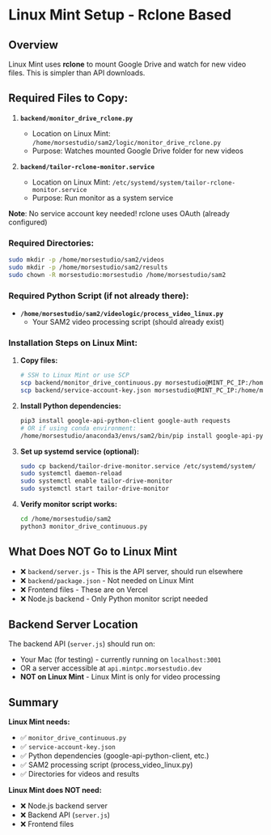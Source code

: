 # Linux Mint Setup - Rclone Based

## Overview

Linux Mint uses **rclone** to mount Google Drive and watch for new video files. This is simpler than API downloads.

## Required Files to Copy:

1. **`backend/monitor_drive_rclone.py`**
   - Location on Linux Mint: `/home/morsestudio/sam2/logic/monitor_drive_rclone.py`
   - Purpose: Watches mounted Google Drive folder for new videos

2. **`backend/tailor-rclone-monitor.service`**
   - Location on Linux Mint: `/etc/systemd/system/tailor-rclone-monitor.service`
   - Purpose: Run monitor as a system service

**Note**: No service account key needed! rclone uses OAuth (already configured)

### Required Directories:

```bash
sudo mkdir -p /home/morsestudio/sam2/videos
sudo mkdir -p /home/morsestudio/sam2/results
sudo chown -R morsestudio:morsestudio /home/morsestudio/sam2
```

### Required Python Script (if not already there):

- **`/home/morsestudio/sam2/videologic/process_video_linux.py`**
  - Your SAM2 video processing script (should already exist)

### Installation Steps on Linux Mint:

1. **Copy files:**
   ```bash
   # SSH to Linux Mint or use SCP
   scp backend/monitor_drive_continuous.py morsestudio@MINT_PC_IP:/home/morsestudio/sam2/
   scp backend/service-account-key.json morsestudio@MINT_PC_IP:/home/morsestudio/sam2/
   ```

2. **Install Python dependencies:**
   ```bash
   pip3 install google-api-python-client google-auth requests
   # OR if using conda environment:
   /home/morsestudio/anaconda3/envs/sam2/bin/pip install google-api-python-client google-auth requests
   ```

3. **Set up systemd service (optional):**
   ```bash
   sudo cp backend/tailor-drive-monitor.service /etc/systemd/system/
   sudo systemctl daemon-reload
   sudo systemctl enable tailor-drive-monitor
   sudo systemctl start tailor-drive-monitor
   ```

4. **Verify monitor script works:**
   ```bash
   cd /home/morsestudio/sam2
   python3 monitor_drive_continuous.py
   ```

## What Does NOT Go to Linux Mint

- ❌ `backend/server.js` - This is the API server, should run elsewhere
- ❌ `backend/package.json` - Not needed on Linux Mint
- ❌ Frontend files - These are on Vercel
- ❌ Node.js backend - Only Python monitor script needed

## Backend Server Location

The backend API (`server.js`) should run on:
- Your Mac (for testing) - currently running on `localhost:3001`
- OR a server accessible at `api.mintpc.morsestudio.dev`
- **NOT on Linux Mint** - Linux Mint is only for video processing

## Summary

**Linux Mint needs:**
- ✅ `monitor_drive_continuous.py` 
- ✅ `service-account-key.json`
- ✅ Python dependencies (google-api-python-client, etc.)
- ✅ SAM2 processing script (process_video_linux.py)
- ✅ Directories for videos and results

**Linux Mint does NOT need:**
- ❌ Node.js backend server
- ❌ Backend API (`server.js`)
- ❌ Frontend files

